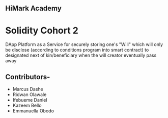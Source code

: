 ## HiMark Academy

# Solidity Cohort 2

DApp Platform as a Service for securely storing one's "Will" which will only be disclose (according to conditions program into smart contract) to designated next of kin/beneficiary when the will creator eventually pass away

## Contributors-

- Marcus Dashe
- Ridwan Olawale
- Ifebueme Daniel
- Kazeem Bello
- Emmanuella Obodo
